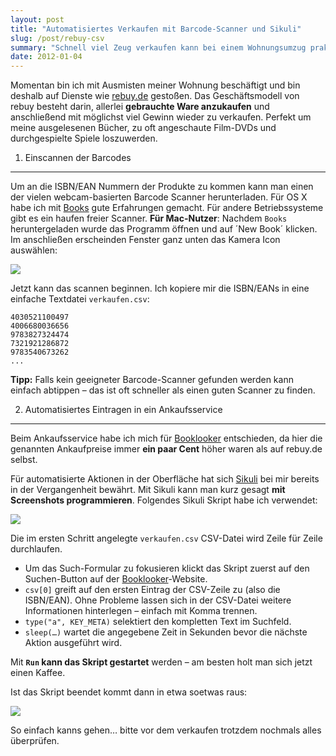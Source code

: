 ```yaml
---
layout: post
title: "Automatisiertes Verkaufen mit Barcode-Scanner und Sikuli"
slug: /post/rebuy-csv
summary: "Schnell viel Zeug verkaufen kann bei einem Wohnungsumzug praktisch sein. Rebuy habe ich verwendet und fand das ganz gut."
date: 2012-01-04
---
```


Momentan bin ich mit Ausmisten meiner Wohnung beschäftigt und bin deshalb
auf Dienste wie [rebuy.de](http://rebuy.de) gestoßen. Das Geschäftsmodell von rebuy besteht darin, allerlei **gebrauchte Ware anzukaufen** und anschließend mit möglichst viel Gewinn wieder zu verkaufen. Perfekt um meine ausgelesenen Bücher, zu oft angeschaute Film-DVDs und durchgespielte Spiele loszuwerden.

1. Einscannen der Barcodes

---

Um an die ISBN/EAN Nummern der Produkte zu kommen kann man einen der vielen webcam-basierten Barcode Scanner herunterladen. Für OS X habe ich mit [Books](http://www.free-mac-software.com/books/) gute Erfahrungen gemacht. Für andere Betriebssysteme gibt es ein haufen freier Scanner.
**Für Mac-Nutzer**: Nachdem `Books` heruntergeladen wurde das Programm öffnen und auf ´New Book´ klicken. Im anschließen erscheinden Fenster ganz unten das Kamera Icon auswählen:

![](http://dl.dropbox.com/u/13186339/blog/isight-icon.png)

Jetzt kann das scannen beginnen. Ich kopiere mir die ISBN/EANs in eine einfache Textdatei `verkaufen.csv`:

    4030521100497
    4006680036656
    9783827324474
    7321921286872
    9783540673262
    ...

**Tipp:** Falls kein geeigneter Barcode-Scanner gefunden werden kann einfach abtippen – das ist oft schneller als einen guten Scanner zu finden.

2. Automatisiertes Eintragen in ein Ankaufsservice

---

Beim Ankaufsservice habe ich mich für [Booklooker](https://secure.booklooker.de/ankauf/) entschieden, da hier die genannten Ankaufpreise immer **ein paar Cent** höher waren als auf rebuy.de selbst.

Für automatisierte Aktionen in der Oberfläche hat sich [Sikuli](http://sikuli.org/) bei mir bereits in der Vergangenheit bewährt. Mit Sikuli kann man kurz gesagt **mit Screenshots programmieren**. Folgendes Sikuli Skript habe ich verwendet:

![](http://dl.dropbox.com/u/13186339/blog/sikuli_rebuy_csv.png)

Die im ersten Schritt angelegte `verkaufen.csv` CSV-Datei wird Zeile für Zeile durchlaufen.

- Um das Such-Formular zu fokusieren klickt das Skript zuerst auf den Suchen-Button auf der [Booklooker](https://secure.booklooker.de/ankauf/)-Website.
- `csv[0]` greift auf den ersten Eintrag der CSV-Zeile zu (also die ISBN/EAN). Ohne Probleme lassen sich in der CSV-Datei weitere Informationen hinterlegen – einfach mit Komma trennen.
- `type("a", KEY_META)` selektiert den kompletten Text im Suchfeld.
- `sleep(…)` wartet die angegebene Zeit in Sekunden bevor die nächste Aktion ausgeführt wird.

Mit **`Run` kann das Skript gestartet** werden – am besten holt man sich jetzt einen Kaffee.

Ist das Skript beendet kommt dann in etwa soetwas raus:

![](http://dl.dropbox.com/u/13186339/blog/booklookr-screen.png)

So einfach kanns gehen… bitte vor dem verkaufen trotzdem nochmals alles überprüfen.
